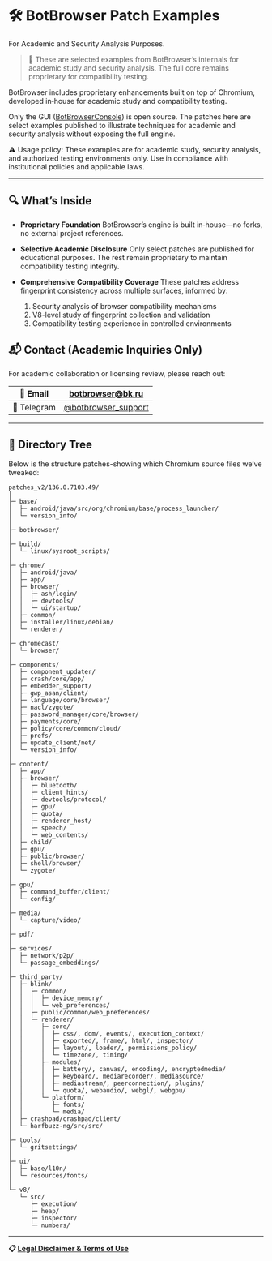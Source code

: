 # 🛠️ BotBrowser Patch Examples

For Academic and Security Analysis Purposes.

> 🚧 These are selected examples from BotBrowser’s internals for academic study and security analysis. The full core remains proprietary for compatibility testing.

BotBrowser includes proprietary enhancements built on top of Chromium, developed in‑house for academic study and compatibility testing.

Only the GUI ([BotBrowserConsole](https://github.com/botswin/BotBrowser/tree/main/console)) is open source.
The patches here are select examples published to illustrate techniques for academic and security analysis without exposing the full engine.

⚠️ Usage policy: These examples are for academic study, security analysis, and authorized testing environments only. Use in compliance with institutional policies and applicable laws.

---

## 🔍 What’s Inside

- **Proprietary Foundation**
  BotBrowser’s engine is built in‑house—no forks, no external project references.

- **Selective Academic Disclosure**
  Only select patches are published for educational purposes. The rest remain proprietary to maintain compatibility testing integrity.

- **Comprehensive Compatibility Coverage**
  These patches address fingerprint consistency across multiple surfaces, informed by:
  1. Security analysis of browser compatibility mechanisms
  2. V8-level study of fingerprint collection and validation
  3. Compatibility testing experience in controlled environments

## 📬 Contact (Academic Inquiries Only)

For academic collaboration or licensing review, please reach out:

| 📧 Email    | [botbrowser@bk.ru](mailto:botbrowser@bk.ru) |
|-------------|---------------------------------------------|
| 📱 Telegram | [@botbrowser_support](https://t.me/botbrowser_support) |

---

## 📂 Directory Tree

Below is the structure patches-showing which Chromium source files we’ve tweaked:

```
patches_v2/136.0.7103.49/
│
├─ base/
│  ├─ android/java/src/org/chromium/base/process_launcher/
│  └─ version_info/
│
├─ botbrowser/
│
├─ build/
│  └─ linux/sysroot_scripts/
│
├─ chrome/
│  ├─ android/java/
│  ├─ app/
│  ├─ browser/
│  │  ├─ ash/login/
│  │  ├─ devtools/
│  │  └─ ui/startup/
│  ├─ common/
│  ├─ installer/linux/debian/
│  └─ renderer/
│
├─ chromecast/
│  └─ browser/
│
├─ components/
│  ├─ component_updater/
│  ├─ crash/core/app/
│  ├─ embedder_support/
│  ├─ gwp_asan/client/
│  ├─ language/core/browser/
│  ├─ nacl/zygote/
│  ├─ password_manager/core/browser/
│  ├─ payments/core/
│  ├─ policy/core/common/cloud/
│  ├─ prefs/
│  ├─ update_client/net/
│  └─ version_info/
│
├─ content/
│  ├─ app/
│  ├─ browser/
│  │  ├─ bluetooth/
│  │  ├─ client_hints/
│  │  ├─ devtools/protocol/
│  │  ├─ gpu/
│  │  ├─ quota/
│  │  ├─ renderer_host/
│  │  ├─ speech/
│  │  └─ web_contents/
│  ├─ child/
│  ├─ gpu/
│  ├─ public/browser/
│  ├─ shell/browser/
│  └─ zygote/
│
├─ gpu/
│  ├─ command_buffer/client/
│  └─ config/
│
├─ media/
│  └─ capture/video/
│
├─ pdf/
│
├─ services/
│  ├─ network/p2p/
│  └─ passage_embeddings/
│
├─ third_party/
│  ├─ blink/
│  │  ├─ common/
│  │  │  ├─ device_memory/
│  │  │  └─ web_preferences/
│  │  ├─ public/common/web_preferences/
│  │  └─ renderer/
│  │     ├─ core/
│  │     │  ├─ css/, dom/, events/, execution_context/
│  │     │  ├─ exported/, frame/, html/, inspector/
│  │     │  ├─ layout/, loader/, permissions_policy/
│  │     │  └─ timezone/, timing/
│  │     ├─ modules/
│  │     │  ├─ battery/, canvas/, encoding/, encryptedmedia/
│  │     │  ├─ keyboard/, mediarecorder/, mediasource/
│  │     │  ├─ mediastream/, peerconnection/, plugins/
│  │     │  └─ quota/, webaudio/, webgl/, webgpu/
│  │     └─ platform/
│  │        ├─ fonts/
│  │        └─ media/
│  ├─ crashpad/crashpad/client/
│  └─ harfbuzz-ng/src/src/
│
├─ tools/
│  └─ gritsettings/
│
├─ ui/
│  ├─ base/l10n/
│  └─ resources/fonts/
│
└─ v8/
   └─ src/
      ├─ execution/
      ├─ heap/
      ├─ inspector/
      └─ numbers/
```


---

**📋 [Legal Disclaimer & Terms of Use](https://github.com/botswin/BotBrowser/blob/main/DISCLAIMER.md)**
